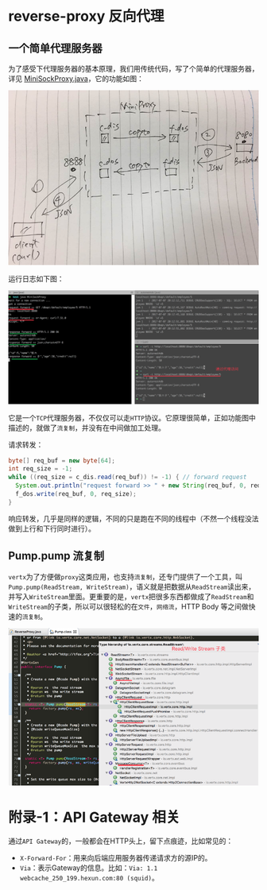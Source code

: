 # reverse-proxy 反向代理

## 一个简单代理服务器

为了感受下代理服务器的基本原理，我们用传统代码，写了个简单的代理服务器，详见 [MiniSockProxy.java](../src/main/java/vertx/handbook/core/http/MiniSockProxy.java)，它的功能如图：

![](assets/img-mini-proxy-arc.png)

运行日志如下图：

![](assets/img-proxy-forward-log.png)

它是一个``TCP``代理服务器，不仅仅可以走``HTTP``协议。它原理很简单，正如功能图中描述的，就做了``流复制``，并没有在中间做加工处理。

请求转发：

``` java
byte[] req_buf = new byte[64];
int req_size = -1;
while ((req_size = c_dis.read(req_buf)) != -1) { // forward request
  System.out.println("request forward >> " + new String(req_buf, 0, req_size));
  f_dos.write(req_buf, 0, req_size);
}
```

响应转发，几乎是同样的逻辑，不同的只是跑在不同的线程中（不然一个线程没法做到上行和下行同时进行）。

## Pump.pump 流复制

``vertx``为了方便做``proxy``这类应用，也支持``流复制``，还专门提供了一个工具，叫``Pump.pump(ReadStream, WriteStream)``，语义就是把数据从``ReadStream``读出来，并写入``WriteStream``里面。更重要的是，``vertx``把很多东西都做成了``ReadStream``和``WriteStream``的子类，所以可以很轻松的在``文件``，``网络流``，HTTP Body 等之间做快速的``流复制``。

![](assets/img-read-write-stream-classes.png)



# 附录-1：API Gateway 相关

通过``API Gateway``的，一般都会在HTTP头上，留下点痕迹，比如常见的：

- ``X-Forward-For``：用来向后端应用服务器传递请求方的源IP的。
- ``Via``：表示Gateway的信息。比如：``Via: 1.1  webcache_250_199.hexun.com:80 (squid)``。
